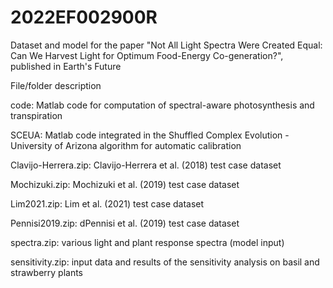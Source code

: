 # 2022EF002900R
Dataset and model for the paper "Not All Light Spectra Were Created Equal: Can We Harvest Light for Optimum Food-Energy Co-generation?", published in Earth's Future

File/folder description

code: Matlab code for computation of spectral-aware photosynthesis and transpiration

SCEUA: Matlab code integrated in the Shuffled Complex Evolution - University of Arizona algorithm for automatic calibration

Clavijo-Herrera.zip: Clavijo-Herrera et al. (2018) test case dataset

Mochizuki.zip: Mochizuki et al. (2019) test case dataset

Lim2021.zip: Lim et al. (2021) test case dataset

Pennisi2019.zip: dPennisi et al. (2019) test case dataset

spectra.zip: various light and plant response spectra (model input)

sensitivity.zip: input data and results of the sensitivity analysis on basil and strawberry plants
